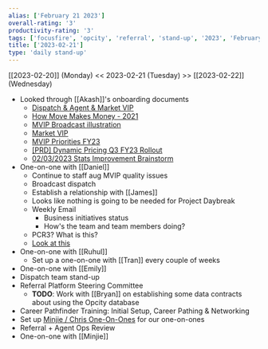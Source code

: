 ```yaml
---
alias: ['February 21 2023']
overall-rating: '3'
productivity-rating: '3'
tags: ['focusfire', 'opcity', 'referral', 'stand-up', '2023', 'February', 'Tuesday']
title: ['2023-02-21']
type: 'daily stand-up'
---
```

[[2023-02-20]] (Monday) << 2023-02-21 (Tuesday) >> [[2023-02-22]] (Wednesday)

- Looked through [[Akash]]'s onboarding documents
	- [Dispatch & Agent & Market VIP](https://docs.google.com/presentation/d/1KNqtN4v8iusky272I-liCW9xT-OzGHztdNfxNz3KfBs/edit#slide=id.p)
	- [How Move Makes Money - 2021](https://docs.google.com/presentation/d/1BeqUIUIUdF1eg_JpY97goI83GWMsdqdVBwSAWGz_dI4/edit#slide=id.gc985c93479_0_1763)
	- [MVIP Broadcast illustration](https://docs.google.com/presentation/d/17T9XixBC1LeHC9n9fd12RNqRDr1K4PjYlq6TY4MTwJI/edit#slide=id.g16e0afdba5a_0_1)
	- [Market VIP](https://www.notion.so/Market-VIP-e43b73171e8b4089b18fe996d6515e6d)
	- [MVIP Priorities FY23](https://docs.google.com/spreadsheets/d/1BdU6bqjAY8LePSiUj_tQqEIP6RbENe6vpj2entKv9zM/edit#gid=1578194174)
	- [[PRD] Dynamic Pricing Q3 FY23 Rollout](https://docs.google.com/document/d/1vLNLfOmKBV7A5A6Xrp0tGnKEp6VIoZg6-lSLgIKIQqQ/edit#heading=h.75cq588daiyd)
	- [02/03/2023 Stats Improvement Brainstorm](https://docs.google.com/document/d/11JqseZU3PhfdgtvprZbtE38KnEH_yC0RwLespn-eTM0/edit)
- One-on-one with [[Daniel]]
	- Continue to staff aug MVIP quality issues
	- Broadcast dispatch
	- Establish a relationship with [[James]]
	- Looks like nothing is going to be needed for Project Daybreak
	- Weekly Email
		- Business initiatives status
		- How's the team and team members doing?
	 - PCR3? What is this?
	 - [Look at this](https://moveinc.atlassian.net/wiki/spaces/BR/pages/116636647549/02+17+23+Referral )
- One-on-one with [[Ruhul]]
	- Set up a one-on-one with [[Tran]] every couple of weeks
- One-on-one with [[Emily]]
- Dispatch team stand-up
- Referral Platform Steering Committee
	- **TODO**: Work with [[Bryan]] on establishing some data contracts about using the Opcity database
- Career Pathfinder Training: Initial Setup, Career Pathing & Networking
- Set up [Minjie / Chris One-On-Ones](https://docs.google.com/document/d/1pl9HHvdCpl9wFRjOCtTFqg1ZPeKLzqXl0TcikvQcjys/edit#) for our one-on-ones
- Referral + Agent Ops Review
- One-on-one with [[Minjie]]